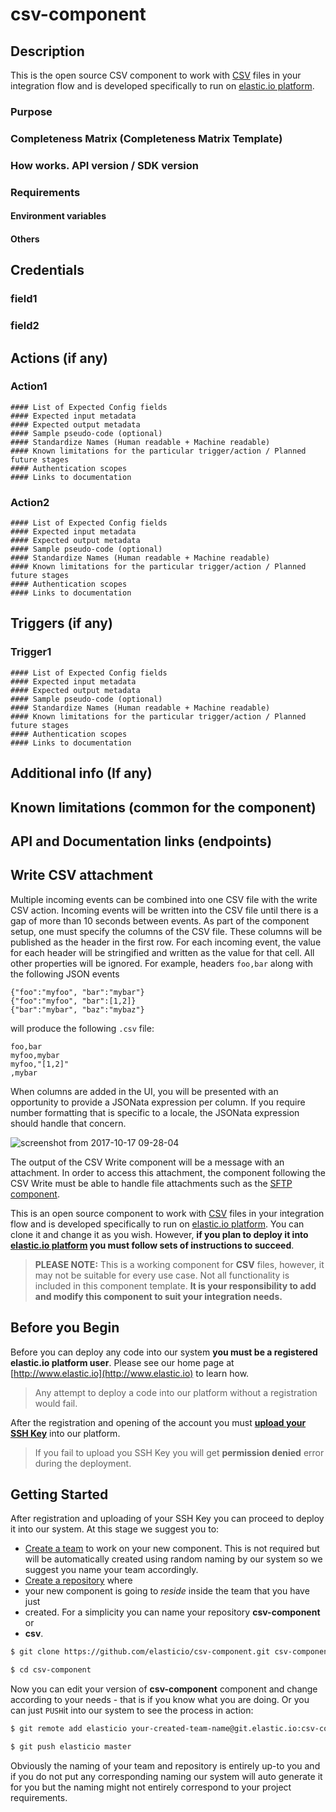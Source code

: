 # csv-component

## Description
This is the open source CSV component to work with
[CSV](http://en.wikipedia.org/wiki/Comma-separated_values) files in your
integration flow and is developed specifically to run on [elastic.io
platform](http://www.elastic.io "elastic.io platform").
### Purpose
### Completeness Matrix (Completeness Matrix Template)
### How works.  API version / SDK version
### Requirements
#### Environment variables 
#### Others
## Credentials
  ### field1
  ### field2
## Actions (if any)
  ### Action1
    #### List of Expected Config fields
    #### Expected input metadata
    #### Expected output metadata
    #### Sample pseudo-code (optional)
    #### Standardize Names (Human readable + Machine readable)
    #### Known limitations for the particular trigger/action / Planned future stages
    #### Authentication scopes
    #### Links to documentation
  ### Action2
    #### List of Expected Config fields
    #### Expected input metadata
    #### Expected output metadata
    #### Sample pseudo-code (optional)
    #### Standardize Names (Human readable + Machine readable)
    #### Known limitations for the particular trigger/action / Planned future stages
    #### Authentication scopes
    #### Links to documentation
## Triggers (if any)
  ### Trigger1
    #### List of Expected Config fields
    #### Expected input metadata
    #### Expected output metadata
    #### Sample pseudo-code (optional)
    #### Standardize Names (Human readable + Machine readable)
    #### Known limitations for the particular trigger/action / Planned future stages
    #### Authentication scopes
    #### Links to documentation
## Additional info (If any)
## Known limitations (common for the component)
## <System> API and Documentation links (endpoints)




## Write CSV attachment

Multiple incoming events can be combined into one CSV file with the write CSV
action.  Incoming events will be written into the CSV file until there is a gap
of more than 10 seconds between events.  As part of the component setup, one
must specify the columns of the CSV file. These columns will be published as
the header in the first row. For each incoming event, the value for each header
will be stringified and written as the value for that cell.  All other
properties will be ignored.  For example, headers ``foo,bar`` along with the
following JSON events

    {"foo":"myfoo", "bar":"mybar"}
    {"foo":"myfoo", "bar":[1,2]}
    {"bar":"mybar", "baz":"mybaz"}

will produce the following ``.csv`` file:

    foo,bar
    myfoo,mybar
    myfoo,"[1,2]"
    ,mybar

When columns are added in the UI, you will be presented with an opportunity to
provide a JSONata expression per column.  If you require number formatting that
is specific to a locale, the JSONata expression should handle that concern.

![screenshot from 2017-10-17 09-28-04](https://user-images.githubusercontent.com/5710732/31651871-926b4530-b31d-11e7-936f-bcf3ff05f8e2.png)

The output of the CSV Write component will be a message with an attachment.  In
order to access this attachment, the component following the CSV Write must be
able to handle file attachments such as the [SFTP
component](https://github.com/elasticio/sftp-component).

This is an open source component to work with
[CSV](http://en.wikipedia.org/wiki/Comma-separated_values) files in your
integration flow and is developed specifically to run on [elastic.io
platform](http://www.elastic.io "elastic.io platform"). You can clone it and
change it as you wish. However, **if you plan to deploy it into [elastic.io
platform](http://www.elastic.io "elastic.io platform") you must follow sets of
instructions to succeed**.

> **PLEASE NOTE:** This is a working component for **CSV** files, however, it
may not be suitable for every use case. Not all functionality is included in
this component template. **It is your responsibility to add and modify this
component to suit your integration needs.**

## Before you Begin

Before you can deploy any code into our system **you must be a registered
elastic.io platform user**. Please see our home page at
[http://www.elastic.io](http://www.elastic.io) to learn how.

> Any attempt to deploy a code into our platform without a registration would fail.

After the registration and opening of the account you must **[upload your SSH
Key](http://docs.elastic.io/docs/ssh-key)** into our platform.

> If you fail to upload you SSH Key you will get **permission denied** error
during the deployment.

## Getting Started

After registration and uploading of your SSH Key you can proceed to deploy it
into our system. At this stage we suggest you to:
* [Create a team](http://docs.elastic.io/page/team-management) to work on your
 new component. This is not required but will be automatically created using
 random naming by our system so we suggest you name your team accordingly.
* [Create a repository](http://docs.elastic.io/page/repository-management) where
* your new component is going to *reside* inside the team that you have just
* created. For a simplicity you can name your repository **csv-component** or
* **csv**.

```bash
$ git clone https://github.com/elasticio/csv-component.git csv-component

$ cd csv-component
```
Now you can edit your version of **csv-component** component and change
according to your needs - that is if you know what you are doing. Or you can
just ``PUSH``it into our system to see the process in action:

```bash
$ git remote add elasticio your-created-team-name@git.elastic.io:csv-component.git

$ git push elasticio master
```
Obviously the naming of your team and repository is entirely up-to you and if
you do not put any corresponding naming our system will auto generate it for you
but the naming might not entirely correspond to your project requirements.
